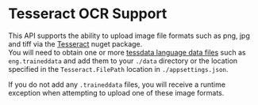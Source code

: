﻿# Tesseract OCR Support

This API supports the ability to upload image file formats such as png, jpg and tiff via the [Tesseract](https://www.nuget.org/packages/Tesseract) nuget package.  
You will need to obtain one or more [tessdata language data files](https://github.com/tesseract-ocr/tessdata) such as `eng.traineddata` and add them to your `./data` directory or the location specified in the `Tesseract.FilePath` location in `./appsettings.json`.

If you do not add any `.traineddata` files, you will receive a runtime exception when attempting to upload one of these image formats.
